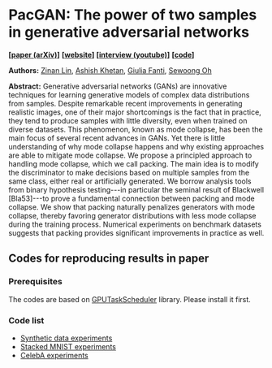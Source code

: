 # PacGAN: The power of two samples in generative adversarial networks

**[[paper (arXiv)](https://arxiv.org/abs/1712.04086)]**
**[[website](http://swoh.web.engr.illinois.edu/pacgan.html)]**
**[[interview (youtube)](https://www.youtube.com/watch?v=MqdhDdD4-Z0)]**
**[[code](https://github.com/fjxmlzn/PacGAN)]**


**Authors:** [Zinan Lin](http://www.andrew.cmu.edu/user/zinanl/), [Ashish Khetan](http://web.engr.illinois.edu/~khetan2/), [Giulia Fanti](https://www.andrew.cmu.edu/user/gfanti/), [Sewoong Oh](http://web.engr.illinois.edu/~swoh/)

**Abstract:** Generative adversarial networks (GANs) are innovative techniques for learning generative models of complex data distributions from samples. Despite remarkable recent improvements in generating realistic images, one of their major shortcomings is the fact that in practice, they tend to produce samples with little diversity, even when trained on diverse datasets. This phenomenon, known as mode collapse, has been the main focus of several recent advances in GANs. Yet there is little understanding of why mode collapse happens and why existing approaches are able to mitigate mode collapse. We propose a principled approach to handling mode collapse, which we call packing. The main idea is to modify the discriminator to make decisions based on multiple samples from the same class, either real or artificially generated. We borrow analysis tools from binary hypothesis testing---in particular the seminal result of Blackwell [Bla53]---to prove a fundamental connection between packing and mode collapse. We show that packing naturally penalizes generators with mode collapse, thereby favoring generator distributions with less mode collapse during the training process. Numerical experiments on benchmark datasets suggests that packing provides significant improvements in practice as well.

## Codes for reproducing results in paper

### Prerequisites
The codes are based on [GPUTaskScheduler](https://github.com/fjxmlzn/GPUTaskScheduler) library. Please install it first.

### Code list
* [Synthetic data experiments](https://github.com/fjxmlzn/PacGAN/tree/master/synthetic_data_experiments)
* [Stacked MNIST experiments](https://github.com/fjxmlzn/PacGAN/tree/master/stacked_MNIST_experiments) 
* [CelebA experiments](https://github.com/fjxmlzn/PacGAN/tree/master/celeba_experiments) 

